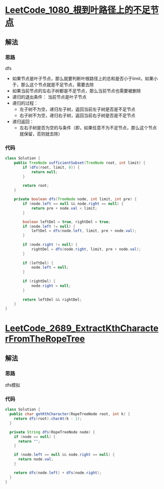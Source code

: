 # [LeetCode_1080_根到叶路径上的不足节点](https://leetcode.cn/problems/insufficient-nodes-in-root-to-leaf-paths/)
## 解法
### 思路
dfs
- 如果节点是叶子节点，那么就要判断叶根路径上的总和是否小于limit，如果小于，那么这个节点就是不足节点，需要去除
- 如果当前节点的左右子树都是不足节点，那么当前节点也需要被删除
- 递归的退出条件： 当前节点是叶子节点
- 递归的过程：
  - 左子树不为空，递归左子树，返回当前左子树是否是不足节点
  - 右子树不为空，递归右子树，返回当前右子树是否是不足节点
- 递归返回：
  - 左右子树是否为空的与条件（即，如果任意不为不足节点，那么这个节点就保留，否则就去除）
### 代码
```java
class Solution {
    public TreeNode sufficientSubset(TreeNode root, int limit) {
        if (dfs(root, limit, 0)) {
            return null;
        }
        
        return root;
    }

    private boolean dfs(TreeNode node, int limit, int pre) {
        if (node.left == null && node.right == null) {
            return pre + node.val < limit;
        }

        boolean leftDel = true, rightDel = true;
        if (node.left != null) {
            leftDel = dfs(node.left, limit, pre + node.val);
        }
        
        if (node.right != null) {
            rightDel = dfs(node.right, limit, pre + node.val);
        }
        
        if (leftDel) {
            node.left = null;
        }
        
        if (rightDel) {
            node.right = null;
        }
        
        return leftDel && rightDel;
    }
}
```
# [LeetCode_2689_ExtractKthCharacterFromTheRopeTree](https://leetcode.cn/problems/extract-kth-character-from-the-rope-tree/)
## 解法
### 思路
dfs模拟
### 代码
```java
class Solution {
  public char getKthCharacter(RopeTreeNode root, int k) {
    return dfs(root).charAt(k - 1);
  }

  private String dfs(RopeTreeNode node) {
    if (node == null) {
      return "";
    }

    if (node.left == null && node.right == null) {
      return node.val;
    }

    return dfs(node.left) + dfs(node.right);
  }
}
```